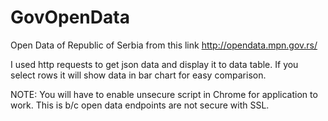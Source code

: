 # GovOpenData

Open Data of Republic of Serbia from this link http://opendata.mpn.gov.rs/

I used http requests to get json data and display it to data table. If you select rows it will show data in bar chart for easy comparison.

NOTE: You will have to enable unsecure script in Chrome for application to work. This is b/c open data endpoints are not secure with SSL.
